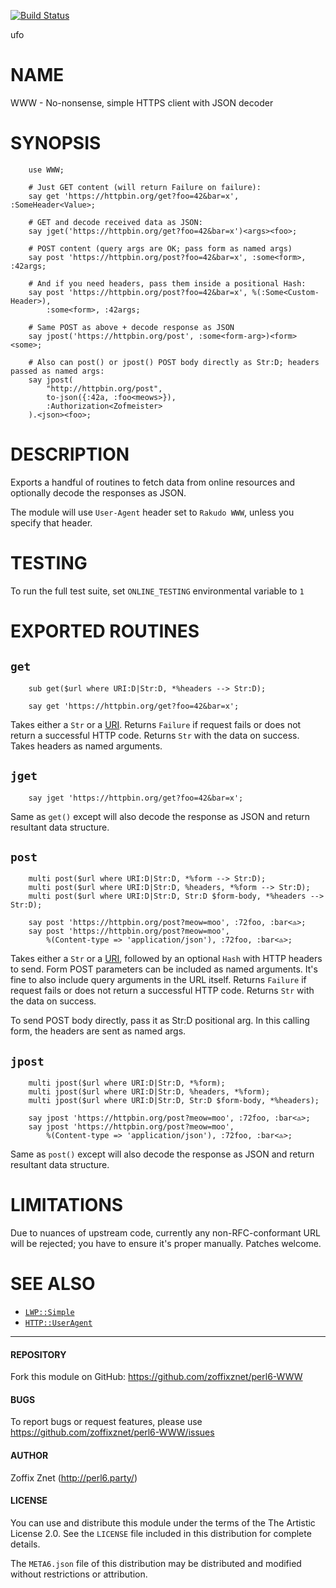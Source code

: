[![Build Status](https://travis-ci.org/zoffixznet/perl6-WWW.svg)](https://travis-ci.org/zoffixznet/perl6-WWW)

ufo

# NAME

WWW - No-nonsense, simple HTTPS client with JSON decoder

# SYNOPSIS

```perl6
    use WWW;

    # Just GET content (will return Failure on failure):
    say get 'https://httpbin.org/get?foo=42&bar=x', :SomeHeader<Value>;

    # GET and decode received data as JSON:
    say jget('https://httpbin.org/get?foo=42&bar=x')<args><foo>;

    # POST content (query args are OK; pass form as named args)
    say post 'https://httpbin.org/post?foo=42&bar=x', :some<form>, :42args;

    # And if you need headers, pass them inside a positional Hash:
    say post 'https://httpbin.org/post?foo=42&bar=x', %(:Some<Custom-Header>),
        :some<form>, :42args;

    # Same POST as above + decode response as JSON
    say jpost('https://httpbin.org/post', :some<form-arg>)<form><some>;

    # Also can post() or jpost() POST body directly as Str:D; headers passed as named args:
    say jpost(
        "http://httpbin.org/post",
        to-json({:42a, :foo<meows>}),
        :Authorization<Zofmeister>
    ).<json><foo>;
```

# DESCRIPTION

Exports a handful of routines to fetch data from online resources and optionally
decode the responses as JSON.

The module will use `User-Agent` header set to `Rakudo WWW`, unless you specify
that header.

# TESTING

To run the full test suite, set `ONLINE_TESTING` environmental variable to `1`

# EXPORTED ROUTINES

## `get`

```perl6
    sub get($url where URI:D|Str:D, *%headers --> Str:D);

    say get 'https://httpbin.org/get?foo=42&bar=x';
```

Takes either a `Str` or a [URI](https://modules.perl6.org/dist/URI).
Returns `Failure` if request fails or does not return a successful HTTP code.
Returns `Str` with the data on success. Takes headers as named arguments.

## `jget`

```perl6
    say jget 'https://httpbin.org/get?foo=42&bar=x';
```

Same as `get()` except will also decode the response as JSON and return
resultant data structure.

## `post`

```perl6
    multi post($url where URI:D|Str:D, *%form --> Str:D);
    multi post($url where URI:D|Str:D, %headers, *%form --> Str:D);
    multi post($url where URI:D|Str:D, Str:D $form-body, *%headers --> Str:D);

    say post 'https://httpbin.org/post?meow=moo', :72foo, :bar<♵>;
    say post 'https://httpbin.org/post?meow=moo',
        %(Content-type => 'application/json'), :72foo, :bar<♵>;
```

Takes either a `Str` or a [URI](https://modules.perl6.org/dist/URI), followed
by an optional `Hash` with HTTP headers to send. Form POST parameters can be
included as named arguments. It's fine to also include query arguments in the
URL itself. Returns `Failure` if request fails or does not return a successful
HTTP code. Returns `Str` with the data on success.

To send POST body directly, pass it as Str:D positional arg. In this calling
form, the headers are sent as named args.

## `jpost`

```perl6
    multi jpost($url where URI:D|Str:D, *%form);
    multi jpost($url where URI:D|Str:D, %headers, *%form);
    multi jpost($url where URI:D|Str:D, Str:D $form-body, *%headers);

    say jpost 'https://httpbin.org/post?meow=moo', :72foo, :bar<♵>;
    say jpost 'https://httpbin.org/post?meow=moo',
        %(Content-type => 'application/json'), :72foo, :bar<♵>;
```

Same as `post()` except will also decode the response as JSON and return
resultant data structure.

# LIMITATIONS

Due to nuances of upstream code, currently any non-RFC-conformant URL will
be rejected; you have to ensure it's proper manually. Patches welcome.

# SEE ALSO

- [`LWP::Simple`](https://modules.perl6.org/repo/LWP::Simple)
- [`HTTP::UserAgent`](https://modules.perl6.org/repo/HTTP::UserAgent)

----

#### REPOSITORY

Fork this module on GitHub:
https://github.com/zoffixznet/perl6-WWW

#### BUGS

To report bugs or request features, please use
https://github.com/zoffixznet/perl6-WWW/issues

#### AUTHOR

Zoffix Znet (http://perl6.party/)

#### LICENSE

You can use and distribute this module under the terms of the
The Artistic License 2.0. See the `LICENSE` file included in this
distribution for complete details.

The `META6.json` file of this distribution may be distributed and modified
without restrictions or attribution.
